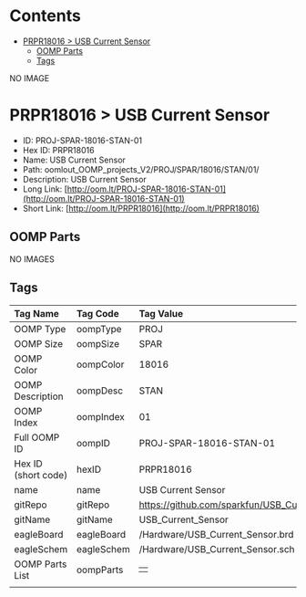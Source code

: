 



Contents
========

* [PRPR18016 > USB Current Sensor](#prpr18016--usb-current-sensor)
	* [OOMP Parts](#oomp-parts)
	* [Tags](#tags)
  
NO IMAGE  
# PRPR18016 > USB Current Sensor

- ID: PROJ-SPAR-18016-STAN-01
- Hex ID: PRPR18016
- Name: USB Current Sensor
- Path: oomlout_OOMP_projects_V2/PROJ/SPAR/18016/STAN/01/
- Description: USB Current Sensor
- Long Link: [http://oom.lt/PROJ-SPAR-18016-STAN-01](http://oom.lt/PROJ-SPAR-18016-STAN-01)
- Short Link: [http://oom.lt/PRPR18016](http://oom.lt/PRPR18016)

## OOMP Parts
  
NO IMAGES  
## Tags
  

|Tag Name|Tag Code|Tag Value|
| :--- | :--- | :--- |
|OOMP Type|oompType|PROJ|
|OOMP Size|oompSize|SPAR|
|OOMP Color|oompColor|18016|
|OOMP Description|oompDesc|STAN|
|OOMP Index|oompIndex|01|
|Full OOMP ID|oompID|PROJ-SPAR-18016-STAN-01|
|Hex ID (short code)|hexID|PRPR18016|
|name|name|USB Current Sensor|
|gitRepo|gitRepo|https://github.com/sparkfun/USB_Current_Sensor|
|gitName|gitName|USB_Current_Sensor|
|eagleBoard|eagleBoard|/Hardware/USB_Current_Sensor.brd|
|eagleSchem|eagleSchem|/Hardware/USB_Current_Sensor.sch|
|OOMP Parts List|oompParts|<table><tr><td></td></tr></table>|
||||
